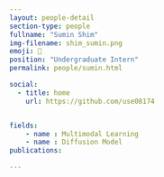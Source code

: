 ```yaml
---
layout: people-detail
section-type: people
fullname: "Sumin Shim"
img-filename: shim_sumin.png
emoji: 👋
position: "Undergraduate Intern"
permalink: people/sumin.html

social:
  - title: home
    url: https://github.com/use08174


fields:
    - name : Multimodal Learning
    - name : Diffusion Model
publications:

---
```

